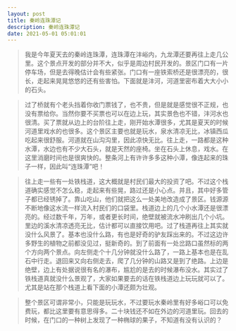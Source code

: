 ```yaml
---
layout: post
title: 秦岭连珠潭记
description: 秦岭连珠潭记
date: 2021-05-01 05:01:01
---
```


> 我是今年夏天去的秦岭连珠潭，连珠潭在沣峪内，九龙潭还要再往上走几公里。这个景点开发的部分并不大，似乎是周边村民开发的。景区门口有一片停车场，但是去得晚估计会有些紧张。门口有一座铁索桥还是很漂亮的，很长，走起来晃晃悠悠的还有些害怕。下面就是沣河，河道里密布着大大小小的石头。

> 过了桥就有个老头挡着你收门票钱了，也不贵，但是就是感觉很不正规，也没有票给你。当然你要不买票也可以在边上玩，其实景色也不错，沣河水也很清。买了票就从边上的台阶往上走，刚开始水潭很多，尤其是夏天的时候河道里戏水的也很多。这个景区主要也就是玩水，泉水清凉无比，冰镇西瓜吃起来很舒服。河道就在山沟沟里，因此凉快无比。往上走，一路都是这种水潭，水边也有不少大石头，就是天然的座椅。坐在石头上休息，戏水。在这里消磨时间也是很爽快的。整条河上有许许多多这种小潭，像连起来的珠子一样，因此叫“连珠潭”吧！

> 往上走一些有一处铁栈道，这大概就是村民们最大的投资了吧。不过这个栈道确实感觉不怎么稳，走起来有些晃，路过还是小心点。并且，其中好多管子都已经锈掉了。靠山吃山，他们就把这么一处美地改造成了景区。钱源源不断地像这水流一样流入村民们的口袋里。栈道边上的几个小水潭还是很漂亮的。经过数千年，万年，或者更长时间，绝壁就被流水冲刷出几个小坑。里边的溪水清凉透亮无比，估计都可以直接饮用吧。过了栈道再往上其实就没什么风景了。基本也没什么路，有也是好奇的驴友踩出来的。不过这边许多野生的植物之前都没见过，挺新奇的。到了前面有一处岔路口虽然标的两个方向两个景点。向左侧走个十几分钟就没什么路了，一路上基本也是在乱石中行走。退回来又向右侧走去，爬了几分钟的山路又是到了绝路。上边是绝壁，边上有处据说很有名的瀑布，尴尬的是去的时候瀑布没水。其实过了铁栈道真就没什么景观了，大家如果要去的话在铁栈道边上玩玩就可以了。尤其是站在那个栈道上看下面的小潭还颇为壮观。

> 整个景区可谓非常小，只能是玩玩水，不过要玩水秦岭里有好多峪口可以免费玩，都比这里要有意思得多。二十块钱还不如在外边的河道里玩。回去的时候，在门口的一种树上发现了一种椭球的果子，不知道有没有认识的？
